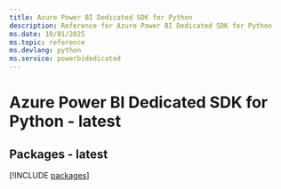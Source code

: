 ```yaml
---
title: Azure Power BI Dedicated SDK for Python
description: Reference for Azure Power BI Dedicated SDK for Python
ms.date: 10/01/2025
ms.topic: reference
ms.devlang: python
ms.service: powerbidedicated
---
```

# Azure Power BI Dedicated SDK for Python - latest
## Packages - latest
[!INCLUDE [packages](power-bi-dedicated-index.md)]